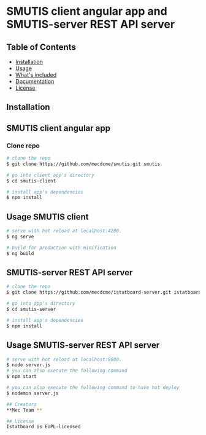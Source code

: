 # SMUTIS client angular app and  SMUTIS-server REST API server 
 
## Table of Contents

* [Installation](#installation)
* [Usage](#usage)
* [What's included](#whats-included)
* [Documentation](#documentation)
* [License](#license)

## Installation

## SMUTIS client angular app

### Clone repo
``` bash
# clone the repo
$ git clone https://github.com/mecdcme/smutis.git smutis

# go into client app's directory
$ cd smutis-client

# install app's dependencies
$ npm install
```

## Usage SMUTIS client

``` bash
# serve with hot reload at localhost:4200.
$ ng serve

# build for production with minification
$ ng build
```
 
 
##  SMUTIS-server REST API server 
 
``` bash
# clone the repo
$ git clone https://github.com/mecdcme/istatboard-server.git istatboard-server

# go into app's directory
$ cd smutis-server 

# install app's dependencies
$ npm install
```

## Usage SMUTIS-server REST API server 

``` bash
# serve with hot reload at localhost:8080.
$ node server.js
# you can also execute the following command
$ npm start

# you can also execute the following command to have hot deploy
$ nodemon server.js

## Creators
**Mec Team **

## License
Istatboard is EUPL-licensed
